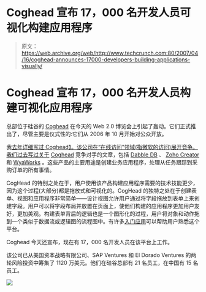 # Coghead 宣布 17，000 名开发人员可视化构建应用程序

> 原文：<https://web.archive.org/web/http://www.techcrunch.com:80/2007/04/16/coghead-announces-17000-developers-building-applications-visually/>

# Coghead 宣布 17，000 名开发人员构建可视化应用程序

总部位于硅谷的 [Coghead](https://web.archive.org/web/20201026050721/http://www.coghead.com/) 在今天的 Web 2.0 博览会上引起了轰动。它们正式推出了，尽管主要是仪式性的:它们从 2006 年 10 月开始对公众开放。

我[去年详细写过 Coghead】。该公司在“在线访问”领域(指微软的访问)展开竞争。我们过去写过关于](https://web.archive.org/web/20201026050721/http://www.beta.techcrunch.com/2006/10/11/coghead-goes-live-build-applications-visually/) [Coghead](https://web.archive.org/web/20201026050721/https://crunchbase.com/organization/coghead) 竞争对手的文章，包括 [Dabble DB](https://web.archive.org/web/20201026050721/http://www.beta.techcrunch.com/tag/dabbledb) 、 [Zoho Creator](https://web.archive.org/web/20201026050721/http://zohocreator.com/) 和 [WyaWorks](https://web.archive.org/web/20201026050721/http://www.beta.techcrunch.com/2006/04/30/wyaworks-app-builder-for-non-coders/) 。这些产品的主要用途是创建业务应用程序，处理从任务跟踪到采购订单的所有事情。

CogHead 的特别之处在于，用户使用该产品构建应用程序需要的技术技能更少，因为这个过程(大部分)都是拖放式和可视化的。CogHead 的独特之处在于创建表单、视图和应用程序非常简单——设计视图允许用户通过将字段拖放到表单上来创建字段。用户可以将字段布局并放置在页面上，使他们构建的应用程序更加用户友好，更加美观。构建表单背后的逻辑也是一个图形化的过程，用户将对象和动作拖到一个类似于数据流或逻辑图的流程图中。有许多[入门应用](https://web.archive.org/web/20201026050721/http://www.coghead.com/apps)可以帮助用户熟悉这个平台。

Coghead 今天还宣布，现在有 17，000 名开发人员在该平台上工作。

该公司已从美国资本战略有限公司、SAP Ventures 和 El Dorado Ventures 的两轮风险投资中筹集了 1120 万美元。他们在硅谷总部有 21 名员工，在中国有 15 名员工。

![](img/3452a17cfd9ba289de3e60da797f72a6.png)